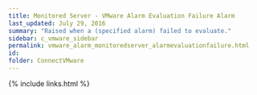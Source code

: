 ```yaml
---
title: ﻿Monitored Server - VMware Alarm Evaluation Failure Alarm
last_updated: July 29, 2016
summary: "Raised when a (specified alarm) failed to evaluate."
sidebar: c_vmware_sidebar
permalink: vmware_alarm_monitoredserver_alarmevaluationfailure.html
id:
folder: ConnectVMware
---
```


{% include links.html %}
